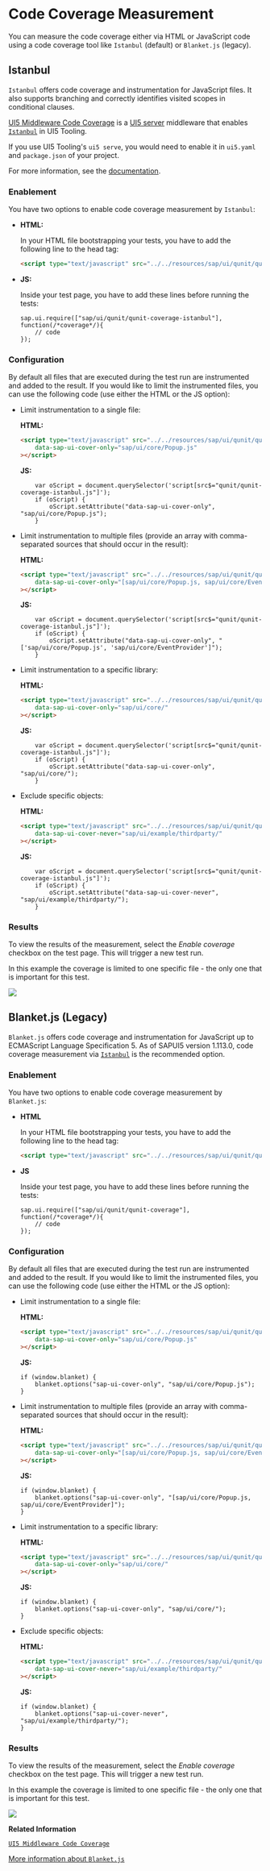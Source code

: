 <!-- loio7ef32428dc7c4c048a8d7e8de0a556fb -->

# Code Coverage Measurement

You can measure the code coverage either via HTML or JavaScript code using a code coverage tool like `Istanbul` \(default\) or `Blanket.js` \(legacy\).



<a name="loio7ef32428dc7c4c048a8d7e8de0a556fb__section_STAMBUL"/>

## Istanbul

`Istanbul` offers code coverage and instrumentation for JavaScript files. It also supports branching and correctly identifies visited scopes in conditional clauses.

[UI5 Middleware Code Coverage](https://github.com/SAP/ui5-tooling-extensions/tree/main/packages/middleware-code-coverage) is a [UI5 server](https://sap.github.io/ui5-tooling/stable/pages/Server/) middleware that enables [`Istanbul`](https://istanbul.js.org/) in UI5 Tooling.

If you use UI5 Tooling's `ui5 serve`, you would need to enable it in `ui5.yaml` and `package.json` of your project.

For more information, see the [documentation](https://github.com/SAP/ui5-tooling-extensions/tree/main/packages/middleware-code-coverage).



### Enablement

You have two options to enable code coverage measurement by `Istanbul`:

-   **HTML:**

    In your HTML file bootstrapping your tests, you have to add the following line to the head tag:

    ```html
    <script type="text/javascript" src="../../resources/sap/ui/qunit/qunit-coverage-istanbul.js"></script>
    ```

-   **JS:**

    Inside your test page, you have to add these lines before running the tests:

    ```
    sap.ui.require(["sap/ui/qunit/qunit-coverage-istanbul"], function(/*coverage*/){
        // code
    });
    ```




### Configuration

By default all files that are executed during the test run are instrumented and added to the result. If you would like to limit the instrumented files, you can use the following code \(use either the HTML or the JS option\):

-   Limit instrumentation to a single file:

    **HTML:**

    ```html
    <script type="text/javascript" src="../../resources/sap/ui/qunit/qunit-coverage-istanbul.js"
    	data-sap-ui-cover-only="sap/ui/core/Popup.js"
    ></script>
    ```

    **JS:**

    ```
        var oScript = document.querySelector('script[src$="qunit/qunit-coverage-istanbul.js"]');
        if (oScript) {
            oScript.setAttribute("data-sap-ui-cover-only", "sap/ui/core/Popup.js");
        }
    ```

-   Limit instrumentation to multiple files \(provide an array with comma-separated sources that should occur in the result\):

    **HTML:**

    ```html
    <script type="text/javascript" src="../../resources/sap/ui/qunit/qunit-coverage-istanbul.js"
    	data-sap-ui-cover-only="[sap/ui/core/Popup.js, sap/ui/core/EventProvider]"
    ></script>
    ```

    **JS:**

    ```
        var oScript = document.querySelector('script[src$="qunit/qunit-coverage-istanbul.js"]');
        if (oScript) {
            oScript.setAttribute("data-sap-ui-cover-only", "['sap/ui/core/Popup.js', 'sap/ui/core/EventProvider']");
        }
    ```

-   Limit instrumentation to a specific library:

    **HTML:**

    ```html
    <script type="text/javascript" src="../../resources/sap/ui/qunit/qunit-coverage-istanbul.js"
    	data-sap-ui-cover-only="sap/ui/core/"
    ></script>
    ```

    **JS:**

    ```
        var oScript = document.querySelector('script[src$="qunit/qunit-coverage-istanbul.js"]');
        if (oScript) {
            oScript.setAttribute("data-sap-ui-cover-only", "sap/ui/core/");
        }
    ```

-   Exclude specific objects:

    **HTML:**

    ```html
    <script type="text/javascript" src="../../resources/sap/ui/qunit/qunit-coverage-istanbul.js"
    	data-sap-ui-cover-never="sap/ui/example/thirdparty/"
    ></script>
    ```

    **JS:**

    ```
        var oScript = document.querySelector('script[src$="qunit/qunit-coverage-istanbul.js"]');
        if (oScript) {
            oScript.setAttribute("data-sap-ui-cover-never", "sap/ui/example/thirdparty/");
        }
    ```




### Results

To view the results of the measurement, select the *Enable coverage* checkbox on the test page. This will trigger a new test run.

In this example the coverage is limited to one specific file - the only one that is important for this test.

![](images/Istanbul_Code_Coverage_8b7a4a5.png)



## Blanket.js \(Legacy\)

`Blanket.js` offers code coverage and instrumentation for JavaScript up to ECMAScript Language Specification 5. As of SAPUI5 version 1.113.0, code coverage measurement via [`Istanbul`](code-coverage-measurement-7ef3242.md#loio7ef32428dc7c4c048a8d7e8de0a556fb__section_STAMBUL) is the recommended option.



### Enablement

You have two options to enable code coverage measurement by `Blanket.js`:

-   **HTML**

    In your HTML file bootstrapping your tests, you have to add the following line to the head tag:

    ```html
    <script type="text/javascript" src="../../resources/sap/ui/qunit/qunit-coverage.js"></script>
    ```

-   **JS**

    Inside your test page, you have to add these lines before running the tests:

    ```
    sap.ui.require(["sap/ui/qunit/qunit-coverage"], function(/*coverage*/){
        // code
    });
    ```




### Configuration

By default all files that are executed during the test run are instrumented and added to the result. If you would like to limit the instrumented files, you can use the following code \(use either the HTML or the JS option\):

-   Limit instrumentation to a single file:

    **HTML:**

    ```html
    <script type="text/javascript" src="../../resources/sap/ui/qunit/qunit-coverage.js"
    	data-sap-ui-cover-only="sap/ui/core/Popup.js"
    ></script>
    ```

    **JS:**

    ```
    if (window.blanket) {
    	blanket.options("sap-ui-cover-only", "sap/ui/core/Popup.js");
    }
    ```

-   Limit instrumentation to multiple files \(provide an array with comma-separated sources that should occur in the result\):

    **HTML:**

    ```html
    <script type="text/javascript" src="../../resources/sap/ui/qunit/qunit-coverage.js"
    	data-sap-ui-cover-only="[sap/ui/core/Popup.js, sap/ui/core/EventProvider]"
    ></script>
    ```

    **JS:**

    ```
    if (window.blanket) {
    	blanket.options("sap-ui-cover-only", "[sap/ui/core/Popup.js, sap/ui/core/EventProvider]");
    }
    ```

-   Limit instrumentation to a specific library:

    **HTML:**

    ```html
    <script type="text/javascript" src="../../resources/sap/ui/qunit/qunit-coverage.js"
    	data-sap-ui-cover-only="sap/ui/core/"
    ></script>
    ```

    **JS:**

    ```
    if (window.blanket) {
    	blanket.options("sap-ui-cover-only", "sap/ui/core/");
    }
    ```

-   Exclude specific objects:

    **HTML:**

    ```html
    <script type="text/javascript" src="../../resources/sap/ui/qunit/qunit-coverage.js"
    	data-sap-ui-cover-never="sap/ui/example/thirdparty/"
    ></script>
    ```

    **JS:**

    ```
    if (window.blanket) {
    	blanket.options("sap-ui-cover-never", "sap/ui/example/thirdparty/");
    }
    ```




### Results

To view the results of the measurement, select the *Enable coverage* checkbox on the test page. This will trigger a new test run.

In this example the coverage is limited to one specific file - the only one that is important for this test.

![](images/QUnit_Code_Coverage_358de53.jpg)

**Related Information**  


[`UI5 Middleware Code Coverage`](https://github.com/SAP/ui5-tooling-extensions/tree/main/packages/middleware-code-coverage)

[More information about `Blanket.js`](https://github.com/alex-seville/blanket/blob/master/docs/intermediate_browser.md)

